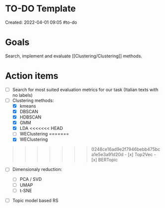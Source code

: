# TO-DO Template
Created: 2022-04-01 09:05
#to-do 

# Goals
Search, implement and evaluate [[Clustering/Clustering]] methods.
# Action items
- [ ] Search for most suited evaluation metrics for our task (Italian texts with no labels)
- [ ] Clustering methods:
	- [x] kmeans
	- [x] DBSCAN
	- [x] HDBSCAN
	- [x] GMM
	- [x] LDA
<<<<<<< HEAD
	- [ ] WEClustering
=======
	- [x] WEClustering
>>>>>>> 0248ce16ad9e2f7946bebb475bca1e5e3a91d20d
	- [x] Top2Vec
	- [x] BERTopic
- [ ] Dimensionaly reduction:
	- [ ] PCA / SVD
	- [ ] UMAP
	- [ ] t-SNE
- [ ] Topic model based RS

